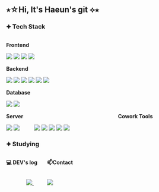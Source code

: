 ## ⭑☆Hi, It's Haeun's git ⟡⭑


### ⯌ Tech Stack

<div style="display:flex; flex-direction:column; align-items:flex-start;">

<!-- Frontend -->
<p><strong>Frontend</strong></p>
<div>
     <img src="https://img.shields.io/badge/html5-E34F26?style=for-the-badge&logo=html5&logoColor=white"/> 
     <img src="https://img.shields.io/badge/css-1572B6?style=for-the-badge&logo=css3&logoColor=white"/>
     <img src="https://img.shields.io/badge/javascript-F7DF1E?style=for-the-badge&logo=javascript&logoColor=black"/>
     <img src="https://img.shields.io/badge/react.js-61DAFB?style=for-the-badge&logo=react&logoColor=black"/>
</div>    
<!-- Backend -->   
<p><strong>Backend</strong></p>
<div>
    <img src="https://img.shields.io/badge/java-007396?style=for-the-badge&logo=java&logoColor=white"/> 
    <img src="https://img.shields.io/badge/python-3776AB?style=for-the-badge&logo=python&logoColor=white"/>   
    <img src="https://img.shields.io/badge/spring-6DB33F?style=for-the-badge&logo=spring&logoColor=white"/>
    <img src="https://img.shields.io/badge/springboot-6DB33F?style=for-the-badge&logo=springboot&logoColor=white"/>
     <img src="https://img.shields.io/badge/node.js-339933?style=for-the-badge&logo=Node.js&logoColor=white"/>
     <img src="https://img.shields.io/badge/express-000000?style=for-the-badge&logo=Express&logoColor=white"/>
     
</div>
   
<!-- Database -->
<p><strong>Database</strong></p>
<div>
     <img src="https://img.shields.io/badge/oracle-F80000?style=for-the-badge&logo=oracle&logoColor=white"> 
     <img src="https://img.shields.io/badge/mysql-4479A1?style=for-the-badge&logo=mysql&logoColor=white"> 
     <!--<img src="https://img.shields.io/badge/firebase-FFCA28?style=for-the-badge&logo=firebase&logoColor=white">-->
 </div>
<!-- Server -->
    <p><strong>Server</strong> &nbsp&nbsp&nbsp&nbsp&nbsp&nbsp&nbsp&nbsp&nbsp&nbsp&nbsp&nbsp&nbsp&nbsp&nbsp&nbsp&nbsp&nbsp&nbsp&nbsp&nbsp&nbsp&nbsp&nbsp&nbsp&nbsp&nbsp&nbsp&nbsp&nbsp&nbsp&nbsp&nbsp&nbsp&nbsp&nbsp&nbsp&nbsp&nbsp&nbsp&nbsp&nbsp&nbsp&nbsp&nbsp&nbsp&nbsp&nbsp&nbsp&nbsp&nbsp&nbsp&nbsp&nbsp&nbsp&nbsp&nbsp&nbsp&nbsp&nbsp&nbsp&nbsp&nbsp&nbsp<strong>Cowork Tools</strong></p>
    <div>
     <!--<img src="https://img.shields.io/badge/linux-FCC624?style=for-the-badge&logo=linux&logoColor=black"> -->
     <img src="https://img.shields.io/badge/apache tomcat-F8DC75?style=for-the-badge&logo=apachetomcat&logoColor=black">
     <img src="https://img.shields.io/badge/Amazon AWS-232F3E?style=for-the-badge&logo=amazon aws&logoColor=white"> 
     &nbsp&nbsp&nbsp&nbsp&nbsp&nbsp&nbsp&nbsp
     <img src="https://img.shields.io/badge/github-181717?style=for-the-badge&logo=github&logoColor=white"/>
     <img src="https://img.shields.io/badge/git-F05032?style=for-the-badge&logo=git&logoColor=white"/>
      <img src="https://img.shields.io/badge/Trello-0052CC?style=for-the-badge&logo=trello&logoColor=white">
      <img src="https://img.shields.io/badge/Slack-4A154B?style=for-the-badge&logo=slack&logoColor=white">
     <img src="https://img.shields.io/badge/Figma-F24E1E?style=for-the-badge&logo=figma&logoColor=white">
    </div>

<!-- Tools -->
   

 <!-- 
  <div align = "center">
  <a href="https://github.com/anuraghazra/github-readme-stats">
    <img align="center" src="https://github-readme-stats.vercel.app/api/top-langs?username=Yim-HaEun&layout=compact&langs_count=10&bg_color=45,#283048,#859398&title_color=ffffff&text_color=ffffff&hide_border=False" />
  </a>
</div>
-->

### ⯌ Studying


<div align = "center">
      <p><strong>💻 DEV's log &nbsp&nbsp&nbsp&nbsp&nbsp&nbsp 📫Contact </strong></p><br/>
<a href="https://gkdms2710.tistory.com/category">
<img src="https://img.shields.io/badge/Tistory-FF5722?style=flat-square&logo=Tistory&logoColor=white"/>
</a>
&nbsp&nbsp&nbsp&nbsp&nbsp&nbsp&nbsp&nbsp
<a href="mailto:gkdms2710@naver.com" target="_blank"><img src="https://img.shields.io/badge/Mail-EA4335.svg?style=flat-squaree&logo=Gmail&logoColor=white"/>
</a>

